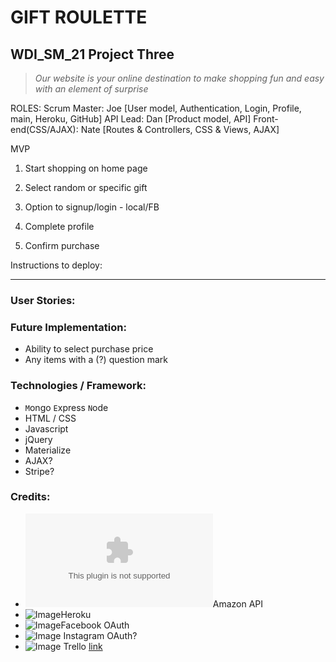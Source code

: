 # GIFT ROULETTE
## WDI_SM_21 Project Three

> *Our website is your online destination to make shopping fun and easy with an element of surprise*

ROLES:
  Scrum Master: Joe [User model, Authentication, Login, Profile, main, Heroku, GitHub]
  API Lead: Dan [Product model, API]
  Front-end(CSS/AJAX): Nate [Routes & Controllers, CSS & Views, AJAX]

MVP
1. Start shopping on home page
2. Select random or specific gift
3. Option to signup/login - local/FB

4. Complete profile
5. Confirm purchase

Instructions to deploy:

---
### User Stories:


### Future Implementation:
- Ability to select purchase price
- Any items with a (?) question mark

### Technologies / Framework:
- `M`ongo  `E`xpress  `N`ode
- HTML / CSS
- Javascript
- jQuery
- Materialize
- AJAX?
- Stripe?

### Credits:
- ![Image](https://en.wikipedia.org/wiki/Amazon.com#/media/File:Amazon.com-Logo.svg)Amazon API
- ![Image](https://en.wikipedia.org/wiki/Heroku#/media/File:Heroku_logo.png)Heroku
- ![Image](https://en.wikipedia.org/wiki/Facebook#/media/File:Facebook_New_Logo_(2015).svg)Facebook OAuth
- ![Image](https://en.wikipedia.org/wiki/Instagram#/media/File:Instagram_logo.png) Instagram OAuth?
- ![Image](https://en.wikipedia.org/wiki/Trello#/media/File:Trello_Logo.png) Trello [link](https://trello.com/b/qqCaEBEb)
